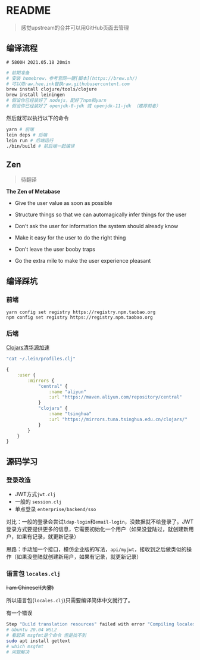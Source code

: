 # README

> 感觉upstream的合并可以用GitHub页面去管理

## 编译流程

```log
# 5800H 2021.05.18 20min
```

```bash
# 前期准备
# 安装 homebrew，参考官网一键[脚本](https://brew.sh/)
# 可以用raw.hee.ink替换raw.githubusercontent.com
brew install clojure/tools/clojure
brew install leiningen
# 假设你已经装好了 nodejs，配好了npm和yarn
# 假设你已经装好了 openjdk-8-jdk 或 openjdk-11-jdk （推荐前者）
```

然后就可以执行以下的命令

```bash
yarn # 前端
lein deps # 后端
lein run # 后端运行
./bin/build # 前后端一起编译
```


## Zen

> 待翻译

**The Zen of Metabase**


- Give the user value as soon as possible

- Structure things so that we can automagically infer things for the user

- Don’t ask the user for information the system should already know

- Make it easy for the user to do the right thing

- Don’t leave the user booby traps

- Go the extra mile to make the user experience pleasant 


## 编译踩坑

### 前端

```shell
yarn config set registry https://registry.npm.taobao.org
npm config set registry https://registry.npm.taobao.org
```

### 后端

[Clojars清华源加速](https://blog.csdn.net/chybr80884/article/details/100685816)

```clojure
"cat ~/.lein/profiles.clj"

{
    :user {
        :mirrors {
            "central" {
                :name "aliyun"
                :url "https://maven.aliyun.com/repository/central"
            }
            "clojars" {
                :name "tsinghua"
                :url "https://mirrors.tuna.tsinghua.edu.cn/clojars/"
            }
        }
    }
}

```

## 源码学习

### 登录改造 

- JWT方式`jwt.clj`
- 一般的 `session.clj`
- 单点登录 `enterprise/backend/sso` 

对比：一般的登录会尝试`ldap-login`和`email-login`，没数据就不给登录了。JWT登录方式要提供更多的信息，它需要初始化一个用户（如果没登陆过，就创建新用户，如果有记录，就更新记录）

思路：手动加一个接口，模仿企业版的写法，`api/myjwt`，接收到之后做类似的操作（如果没登陆就创建新用户，如果有记录，就更新记录）


### 语言包 `locales.clj`

~~I am Chinese!(大雾)~~

所以语言包(`locales.clj`)只需要编译简体中文就行了。

有一个错误

```bash
Step "Build translation resources" failed with error "Compiling locales/nl.po for frontend...\n+ Warning: removed 8 fuzzy translations\n./bin/i18n/build-translation-resources: 43: msgfmt: not found"
# Ubuntu 20.04 WSL2 
# 看起来 msgfmt是个命令 但是找不到
sudo apt install gettext
# which msgfmt
# 问题解决
```
